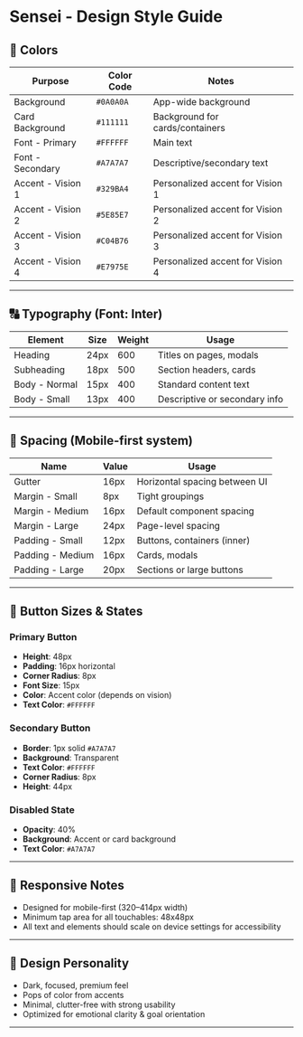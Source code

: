 # Sensei - Design Style Guide


## 🎨 Colors

| Purpose             | Color Code    | Notes                                      |
|---------------------|---------------|--------------------------------------------|
| Background          | `#0A0A0A`     | App-wide background                        |
| Card Background     | `#111111`     | Background for cards/containers            |
| Font - Primary      | `#FFFFFF`     | Main text                                  |
| Font - Secondary    | `#A7A7A7`     | Descriptive/secondary text                 |
| Accent - Vision 1   | `#329BA4`     | Personalized accent for Vision 1           |
| Accent - Vision 2   | `#5E85E7`     | Personalized accent for Vision 2           |
| Accent - Vision 3   | `#C04B76`     | Personalized accent for Vision 3           |
| Accent - Vision 4   | `#E7975E`     | Personalized accent for Vision 4           |

---

## 🔠 Typography (Font: Inter)

| Element       | Size     | Weight      | Usage                          |
|---------------|----------|-------------|--------------------------------|
| Heading       | 24px     | 600         | Titles on pages, modals        |
| Subheading    | 18px     | 500         | Section headers, cards         |
| Body - Normal | 15px     | 400         | Standard content text          |
| Body - Small  | 13px     | 400         | Descriptive or secondary info  |

---

## 📏 Spacing (Mobile-first system)

| Name             | Value     | Usage                          |
|------------------|-----------|--------------------------------|
| Gutter           | 16px      | Horizontal spacing between UI  |
| Margin - Small   | 8px       | Tight groupings                |
| Margin - Medium  | 16px      | Default component spacing      |
| Margin - Large   | 24px      | Page-level spacing             |
| Padding - Small  | 12px      | Buttons, containers (inner)    |
| Padding - Medium | 16px      | Cards, modals                  |
| Padding - Large  | 20px      | Sections or large buttons      |

---

## 🔘 Button Sizes & States

### Primary Button

- **Height**: 48px  
- **Padding**: 16px horizontal  
- **Corner Radius**: 8px  
- **Font Size**: 15px  
- **Color**: Accent color (depends on vision)  
- **Text Color**: `#FFFFFF`

### Secondary Button

- **Border**: 1px solid `#A7A7A7`  
- **Background**: Transparent  
- **Text Color**: `#FFFFFF`  
- **Corner Radius**: 8px  
- **Height**: 44px  

### Disabled State

- **Opacity**: 40%  
- **Background**: Accent or card background  
- **Text Color**: `#A7A7A7`  

---

## 📲 Responsive Notes

- Designed for mobile-first (320–414px width)
- Minimum tap area for all touchables: 48x48px
- All text and elements should scale on device settings for accessibility

---

## 🧠 Design Personality

- Dark, focused, premium feel
- Pops of color from accents
- Minimal, clutter-free with strong usability
- Optimized for emotional clarity & goal orientation

---

